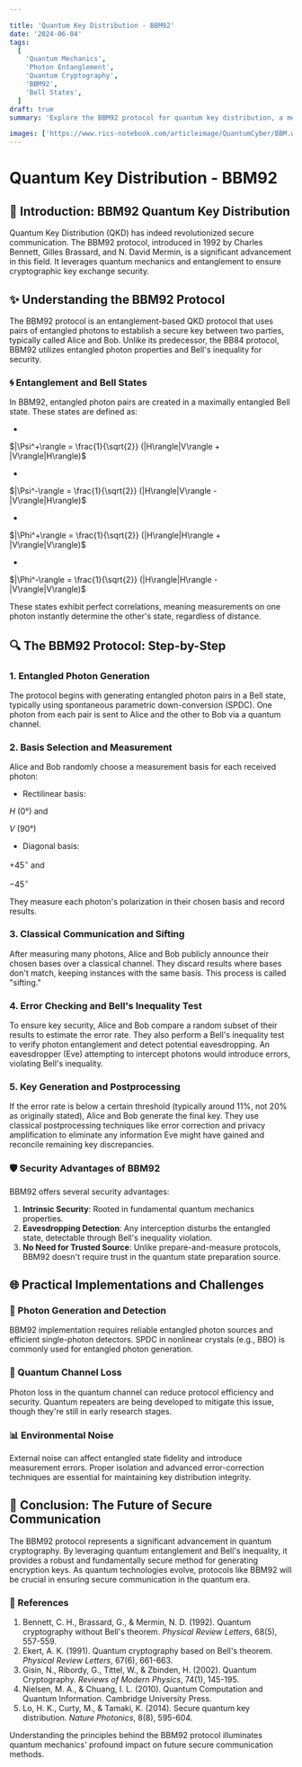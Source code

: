 ```yaml
---

title: 'Quantum Key Distribution - BBM92'
date: '2024-06-04'
tags:
  [
    'Quantum Mechanics',
    'Photon Entanglement',
    'Quantum Cryptography',
    'BBM92',
    'Bell States',
  ]
draft: true
summary: 'Explore the BBM92 protocol for quantum key distribution, a method leveraging the power of entangled photons and quantum mechanics to establish secure communication.'

images: ['https://www.rics-notebook.com/articleimage/QuantumCyber/BBM.webp']
---
```


# Quantum Key Distribution - BBM92

## 🌌 Introduction: BBM92 Quantum Key Distribution

Quantum Key Distribution (QKD) has indeed revolutionized secure communication. The BBM92 protocol, introduced in 1992 by Charles Bennett, Gilles Brassard, and N. David Mermin, is a significant advancement in this field. It leverages quantum mechanics and entanglement to ensure cryptographic key exchange security.

## ✨ Understanding the BBM92 Protocol

The BBM92 protocol is an entanglement-based QKD protocol that uses pairs of entangled photons to establish a secure key between two parties, typically called Alice and Bob. Unlike its predecessor, the BB84 protocol, BBM92 utilizes entangled photon properties and Bell's inequality for security.

### 🌀 Entanglement and Bell States

In BBM92, entangled photon pairs are created in a maximally entangled Bell state. These states are defined as:

- 

$|\Psi^+\rangle = \frac{1}{\sqrt{2}} (|H\rangle|V\rangle + |V\rangle|H\rangle)$

- 

$|\Psi^-\rangle = \frac{1}{\sqrt{2}} (|H\rangle|V\rangle - |V\rangle|H\rangle)$

- 

$|\Phi^+\rangle = \frac{1}{\sqrt{2}} (|H\rangle|H\rangle + |V\rangle|V\rangle)$

- 

$|\Phi^-\rangle = \frac{1}{\sqrt{2}} (|H\rangle|H\rangle - |V\rangle|V\rangle)$

These states exhibit perfect correlations, meaning measurements on one photon instantly determine the other's state, regardless of distance.

## 🔍 The BBM92 Protocol: Step-by-Step

### 1. Entangled Photon Generation

The protocol begins with generating entangled photon pairs in a Bell state, typically using spontaneous parametric down-conversion (SPDC). One photon from each pair is sent to Alice and the other to Bob via a quantum channel.

### 2. Basis Selection and Measurement

Alice and Bob randomly choose a measurement basis for each received photon:

- Rectilinear basis: 

$H$
 (0°) and 

$V$
 (90°)
- Diagonal basis: 

$+45^\circ$
 and 

$-45^\circ$

They measure each photon's polarization in their chosen basis and record results.

### 3. Classical Communication and Sifting

After measuring many photons, Alice and Bob publicly announce their chosen bases over a classical channel. They discard results where bases don't match, keeping instances with the same basis. This process is called "sifting."

### 4. Error Checking and Bell's Inequality Test

To ensure key security, Alice and Bob compare a random subset of their results to estimate the error rate. They also perform a Bell's inequality test to verify photon entanglement and detect potential eavesdropping. An eavesdropper (Eve) attempting to intercept photons would introduce errors, violating Bell's inequality.

### 5. Key Generation and Postprocessing

If the error rate is below a certain threshold (typically around 11%, not 20% as originally stated), Alice and Bob generate the final key. They use classical postprocessing techniques like error correction and privacy amplification to eliminate any information Eve might have gained and reconcile remaining key discrepancies.

### 🛡️ Security Advantages of BBM92

BBM92 offers several security advantages:

1. **Intrinsic Security**: Rooted in fundamental quantum mechanics properties.
2. **Eavesdropping Detection**: Any interception disturbs the entangled state, detectable through Bell's inequality violation.
3. **No Need for Trusted Source**: Unlike prepare-and-measure protocols, BBM92 doesn't require trust in the quantum state preparation source.

## 🌐 Practical Implementations and Challenges

### 🔬 Photon Generation and Detection

BBM92 implementation requires reliable entangled photon sources and efficient single-photon detectors. SPDC in nonlinear crystals (e.g., BBO) is commonly used for entangled photon generation.

### 🌌 Quantum Channel Loss

Photon loss in the quantum channel can reduce protocol efficiency and security. Quantum repeaters are being developed to mitigate this issue, though they're still in early research stages.

### 📊 Environmental Noise

External noise can affect entangled state fidelity and introduce measurement errors. Proper isolation and advanced error-correction techniques are essential for maintaining key distribution integrity.

## 🔮 Conclusion: The Future of Secure Communication

The BBM92 protocol represents a significant advancement in quantum cryptography. By leveraging quantum entanglement and Bell's inequality, it provides a robust and fundamentally secure method for generating encryption keys. As quantum technologies evolve, protocols like BBM92 will be crucial in ensuring secure communication in the quantum era.

### 📜 References

1. Bennett, C. H., Brassard, G., & Mermin, N. D. (1992). Quantum cryptography without Bell's theorem. *Physical Review Letters*, 68(5), 557-559.
2. Ekert, A. K. (1991). Quantum cryptography based on Bell's theorem. *Physical Review Letters*, 67(6), 661-663.
3. Gisin, N., Ribordy, G., Tittel, W., & Zbinden, H. (2002). Quantum Cryptography. *Reviews of Modern Physics*, 74(1), 145-195.
4. Nielsen, M. A., & Chuang, I. L. (2010). Quantum Computation and Quantum Information. Cambridge University Press.
5. Lo, H. K., Curty, M., & Tamaki, K. (2014). Secure quantum key distribution. *Nature Photonics*, 8(8), 595-604.

Understanding the principles behind the BBM92 protocol illuminates quantum mechanics' profound impact on future secure communication methods.